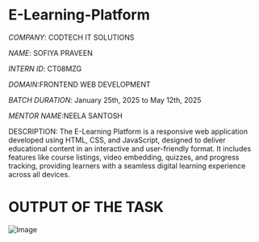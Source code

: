 # E-Learning-Platform

*COMPANY*: CODTECH IT SOLUTIONS

*NAME*: SOFIYA PRAVEEN

*INTERN ID*: CT08MZG

*DOMAIN*:FRONTEND WEB DEVELOPMENT

*BATCH DURATION*: January 25th, 2025 to May 12th, 2025

*MENTOR NAME*:NEELA SANTOSH

DESCRIPTION: The E-Learning Platform is a responsive web application developed using HTML, CSS, and JavaScript, designed to deliver educational content in an interactive and user-friendly format. It includes features like course listings, video embedding, quizzes, and progress tracking, providing learners with a seamless digital learning experience across all devices.


# OUTPUT OF THE TASK
![Image](https://github.com/user-attachments/assets/ba2b8a33-5352-4781-8e7c-5a2c95105577)
